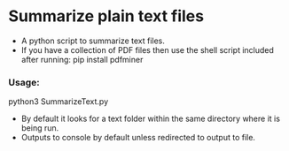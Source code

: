 # Summarize plain text files
- A python script to summarize text files. 
- If you have a collection of PDF files then use the shell script included after running: pip install pdfminer

### Usage:
python3 SummarizeText.py

- By default it looks for a text folder within the same directory where it is being run.
- Outputs to console by default unless redirected to output to file.
